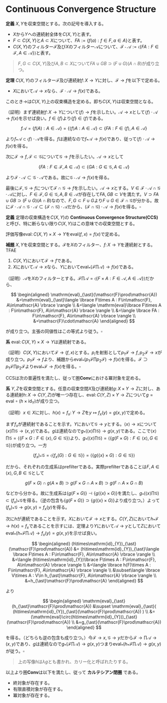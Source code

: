 
# Continuous Convergence Structure

__定義__ $X, Y$を収束空間とする。次の記号を導入する。

- $X$から$Y$への連続射全体を$C(X, Y)$と表す。
- $F\subset C(X, Y)$と$A\subset X$について、$FA:=\lbrace f(a) : f\in F, a\in A \rbrace$と表す。
- $C(X, Y)$のフィルター$\mathscr{F}$及び$X$のフィルター$\mathscr{A}$について、$\mathscr{F}\cdot\mathscr{A}:=\langle \lbrace FA : F\in\mathscr{F}, A\in\mathscr{A} \rbrace \rangle$と表す。

> $F, G\subset C(X, Y)$及び$A, B\subset X$について$FA\cup GB\supset(F\cup G)(A\cap B)$が成り立つ。

__定理__ $C(X, Y)$のフィルター$\mathscr{F}$及び連続射$f\colon X\rightarrow Y$に対し、$\mathscr{F}\rightarrow f$を以下で定める。

- $X$において$\mathscr{A}\rightarrow x$なら、$\mathscr{F}\cdot\mathscr{A}\rightarrow f(x)$である。

このとき$\rightarrow$は$C(X, Y)$上の収束構造を定める。即ち$C(X, Y)$は収束空間となる。

（証明）まず連続射$f\colon X\rightarrow Y$について$\langle f \rangle\rightarrow f$を示したい。$\mathscr{A}\rightarrow x$として$\langle f \rangle\cdot\mathscr{A}\rightarrow f(x)$を示せば良い。$f\in\lbrace f \rbrace$より$\lbrace f \rbrace\in\langle f \rangle$である。

$$
f\mathscr{A}=\lbrace f(A) : A\in\mathscr{A} \rbrace=\lbrace \langle f \rangle A : A\in\mathscr{A} \rbrace\subset\lbrace FA : F\in\langle f \rangle, A\in\mathscr{A} \rbrace
$$

より$f_{\ast}\mathscr{A}\subset\langle f \rangle\cdot\mathscr{A}$を得る。$f$は連続なので$f_{\ast}\mathscr{A}\rightarrow f(x)$であり、従って$\langle f \rangle\cdot\mathscr{A}\rightarrow f(x)$を得る。

次に$\mathscr{F}\rightarrow f, \mathscr{F}\subset\mathscr{G}$について$\mathscr{G}\rightarrow f$を示したい。$\mathscr{A}\rightarrow x$として

$$
\lbrace FA : F\in\mathscr{F}, A\in\mathscr{A} \rbrace\subset\lbrace GA : G\in\mathscr{G}, A\in\mathscr{A} \rbrace
$$

より$\mathscr{F}\cdot\mathscr{A}\subset\mathscr{G}\cdot\mathscr{A}$である。故に$\mathscr{G}\cdot\mathscr{A}\rightarrow f(x)$を得る。

最後に$\mathscr{F}, \mathscr{G}\rightarrow f$について$\mathscr{F}\cap\mathscr{G}\rightarrow f$を示したい。$\mathscr{A}\rightarrow x$とする。$V\in\mathscr{F}\cdot\mathscr{A}\cap\mathscr{G}\cdot\mathscr{A}$に対し、$F\in\mathscr{F}, G\in\mathscr{G}, A, B\in\mathscr{A}$が存在して$FA, GB\subset V$を満たす。$V\supset FA\cup GB\supset(F\cup G)(A\cap B)$なので、$F, G\subset F\cup G$より$F\cup G\in\mathscr{F}\cap\mathscr{G}$が分かる。故に$\mathscr{F}\cdot\mathscr{A}\cap\mathscr{G}\cdot\mathscr{A}\subset(\mathscr{F}\cap\mathscr{G})\cdot\mathscr{A}$だから、$(\mathscr{F}\cap\mathscr{G})\cdot\mathscr{A}\rightarrow f(x)$を得る。$\square$

__定義__ 定理の収束構造を$C(X, Y)$の **Continuous Convergence Structure(CCS)** と呼び、特に断らない限り$C(X, Y)$はこの意味での収束空間とする。

評価写像$\mathrm{eval}\colon C(X, Y)\times X\rightarrow Y$を$\mathrm{eval}(f, x)=f(x)$で定める。

__補題__ $X, Y$を収束空間とする。$\mathscr{F}$を$X$のフィルター、$f\colon X\rightarrow Y$を連続射とする。TFAE

1. $C(X, Y)$において$\mathscr{F}\rightarrow f$である。
1. $X$において$\mathscr{A}\rightarrow x$なら、$Y$において$\mathrm{eval}_{\ast}(\mathscr{F}\prod\mathscr{A})\rightarrow f(x)$である。

（証明）$\mathscr{A}$を$X$のフィルターとする。$\mathscr{F}\prod\mathscr{A}=\langle \lbrace F\times A : F\in\mathscr{A}, A\in\mathscr{A} \rbrace \rangle$だから、

$$
\begin{aligned}
\mathrm{eval}_{\ast}(\mathscr{F}\prod\mathscr{A}) &=\mathrm{eval}_{\ast}\langle \lbrace F\times A : F\in\mathscr{F}, A\in\mathscr{A} \rbrace \rangle \\
&=\langle \mathrm{eval}\lbrace F\times A : F\in\mathscr{F}, A\in\mathscr{A} \rbrace \rangle \\
&=\langle \lbrace FA : F\in\mathscr{F}, A\in\mathscr{A} \rbrace \rangle \\
&=\mathscr{F}\cdot\mathscr{A}
\end{aligned}
$$

が成り立つ。主張の同値性はこの等式より従う。$\square$

__系__ $\mathrm{eval}\colon C(X, Y)\times X\rightarrow Y$は連続射である。

（証明）$C(X, Y)$において$\mathscr{F}\rightarrow (f, x)$とする。$p_{i}$を射影として$p_{1}\mathscr{F}\rightarrow f, p_{2}\mathscr{F}\rightarrow x$が成り立つ。$p_{1}\mathscr{F}\rightarrow f$より、補題から$\mathrm{eval}_{\ast}(p_{1}\mathscr{F}\prod p_{2}\mathscr{F})\rightarrow f(x)$を得る。$\mathscr{F}\supset p_{1}\mathscr{F}\prod p_{2}\mathscr{F}$より$\mathrm{eval}_{\ast}\mathscr{F}\rightarrow f(x)$を得る。$\square$

CCSは次の普遍性を満たし、従って圏$\mathbf{Conv}$における冪対象を定める。

__系__ $Y, Z$を収束空間とする。任意の収束空間$X$及び連続射$g\colon X\times Y\rightarrow Z$に対し、ある連続射$h\colon X\rightarrow C(Y, Z)$が唯一つ存在し、$\mathrm{eval}\colon C(Y, Z)\times Y\rightarrow Z$について$g=\mathrm{eval}\circ(h\times\mathrm{id}_{Y})$が成り立つ。

（証明）$x\in X$に対し、$h(x)=f_{x}\colon Y\rightarrow Z$を$y\mapsto f_{x}(y)=g(x, y)$で定める。

まず$f_{x}$が連続射であることを示す。$Y$において$\mathscr{G}\rightarrow y$とする。$\langle x \rangle\rightarrow x$について$\langle x \rangle\prod\mathscr{G}\rightarrow (x, y)$である。$g$は連続なので$g_{\ast}(\langle x \rangle\prod\mathscr{G})\rightarrow g(x, y)$である。ここで$\langle x \rangle\prod\mathscr{G}=\langle \lbrace F\times G : F\in\langle x \rangle, G\in\mathscr{G} \rbrace \rangle$より、$g_{\ast}(\langle x \rangle\prod\mathscr{G})=\langle \lbrace g(F\times G) : F\in\langle x \rangle, G\in\mathscr{G} \rbrace \rangle$が成り立つ。一方

$$
(f_{x})_{\ast}\mathscr{G}=\langle \lbrace f_{x}(G) : G\in\mathscr{G} \rbrace \rangle=\langle \lbrace g(\lbrace x \rbrace\times G) : G\in\mathscr{G} \rbrace \rangle
$$

だから、それぞれの生成系はprefilterである。実際prefilterであることは$F, A\in\langle x \rangle, G, B\in\mathscr{G}$として

$$
g(F\times G)\cap g(A\times B)\supset g(F\times G\cap A\times B)\supset g(F\cap A\times G\cap B)
$$

などから分かる。故に生成系は$\lbrace g(F\times G) \rbrace\dashv\lbrace g(\lbrace x \rbrace\times G) \rbrace$を満たし、$g_{\ast}(\langle x \rangle\prod\mathscr{G})\subset (f_{x})_{\ast}\mathscr{G}$を得る。（逆の包含も$\lbrace g(F\times G) \rbrace\supset\lbrace g(\lbrace x \rbrace\times G) \rbrace$より成り立つ。）よって$(f_{x})_{\ast}\mathscr{G}\rightarrow g(x, y)=f_{x}(y)$を得る。

次に$h$が連続であることを示す。$X$において$\mathscr{F}\rightarrow x$とする。$C(Y, Z)$において$h_{\ast}\mathscr{F}\rightarrow h(x)=f_{x}$であることを示すには、定理より$Y$において$\mathscr{A}\rightarrow y$として$Z$において$\mathrm{eval}_{\ast}(h_{\ast}\mathscr{F}\prod\mathscr{A})\rightarrow f_{x}(y)=g(x, y)$を示せば良い。

$$
\begin{aligned}
(h\times\mathrm{id}_{Y})_{\ast}(\mathscr{F}\prod\mathscr{A}) &= (h\times\mathrm{id}_{Y})_{\ast}\langle \lbrace F\times A : F\in\mathscr{F}, A\in\mathscr{A} \rbrace \rangle \\
&=\langle (h\times\mathrm{id}_{Y})\lbrace F\times A : F\in\mathscr{F}, A\in\mathscr{A} \rbrace \rangle \\
&=\langle \lbrace h(F)\times A : F\in\mathscr{F}, A\in\mathscr{A} \rbrace \rangle \\
&\subset\langle \lbrace V\times A : V\in h_{\ast}\mathscr{F}, A\in\mathscr{A} \rbrace \rangle \\
&=h_{\ast}\mathscr{F}\prod\mathscr{A}
\end{aligned}
$$

より

$$
\begin{aligned}
\mathrm{eval}_{\ast}(h_{\ast}\mathscr{F}\prod\mathscr{A}) &\supset \mathrm{eval}_{\ast}( (h\times\mathrm{id}_{Y})_{\ast}(\mathscr{F}\prod\mathscr{A}) ) \\
&=(\mathrm{eval}\circ(h\times\mathrm{id}_{Y}))_{\ast}(\mathscr{F}\prod\mathscr{A}) \\
&=g_{\ast}(\mathscr{F}\prod\mathscr{A})
\end{aligned}
$$

を得る。（どちらも逆の包含も成り立つ。）今$\mathscr{F}\rightarrow x, \mathscr{G}\rightarrow y$だから$\mathscr{F}\rightarrow\prod\mathscr{A}\rightarrow (x, y)$であり、$g$は連続なので$g_{\ast}(\mathscr{F}\prod\mathscr{A})\rightarrow g(x, y)$つまり$\mathrm{eval}_{\ast}(h_{\ast}\mathscr{F}\prod\mathscr{A})\rightarrow g(x, y)$が従う。$\square$

> 上の写像$h$は$\lambda g$とも書かれ、カリー化と呼ばれたりする。

以上より圏$\mathbf{Conv}$は以下を満たし、従って **カルテシアン閉圏** である。

- 終対象が存在する。
- 有限直積対象が存在する。
- 冪対象が存在する。